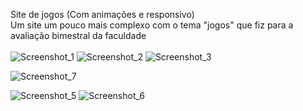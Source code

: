 Site de jogos (Com animações e responsivo) <br>
Um site um pouco mais complexo com o tema "jogos" que fiz para a avaliação bimestral da faculdade <br> <br>
![Screenshot_1](https://user-images.githubusercontent.com/114195881/230027244-bfa12189-b04c-4afc-9978-b5fd5ed01190.png)
![Screenshot_2](https://user-images.githubusercontent.com/114195881/230027429-6a71785a-a7ed-40f4-a7b7-9d1ea470845b.png)
![Screenshot_3](https://user-images.githubusercontent.com/114195881/230027910-5782c5f5-d45a-4be9-8f5a-10ba654979b6.png)

![Screenshot_7](https://user-images.githubusercontent.com/114195881/230029127-25eb86f4-4fd3-4ba7-ba07-b6d2bcdfe228.png)


![Screenshot_5](https://user-images.githubusercontent.com/114195881/230028318-a1608bd9-1541-454d-8547-e0880e2f8dc7.png)
![Screenshot_6](https://user-images.githubusercontent.com/114195881/230028521-6c94caf7-3c8a-4e82-8749-e05cb195f6b2.png)
